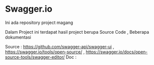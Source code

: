 # Swagger.io
Ini ada repository project magang

Dalam Project ini terdapat hasil project berupa Source Code , Beberapa dokumentasi 

Source : https://github.com/swagger-api/swagger-ui , https://swagger.io/tools/open-source/ , https://swagger.io/docs/open-source-tools/swagger-editor/
Doc :
